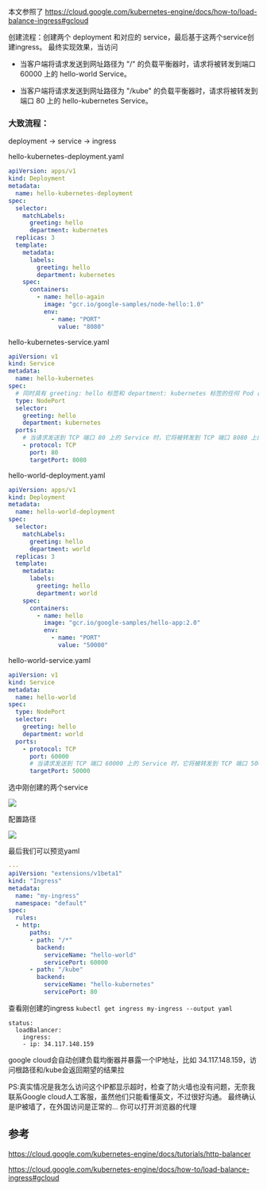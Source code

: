 本文参照了 https://cloud.google.com/kubernetes-engine/docs/how-to/load-balance-ingress#gcloud

创建流程：创建两个 deployment 和对应的 service，最后基于这两个service创建ingress。
最终实现效果，当访问

* 当客户端将请求发送到网址路径为 "/" 的负载平衡器时，请求将被转发到端口 60000 上的 hello-world Service。

* 当客户端将请求发送到网址路径为 "/kube" 的负载平衡器时，请求将被转发到端口 80 上的 hello-kubernetes Service。

### 大致流程：
deployment -> service -> ingress

hello-kubernetes-deployment.yaml

```yaml
apiVersion: apps/v1
kind: Deployment
metadata:
  name: hello-kubernetes-deployment
spec:
  selector:
    matchLabels:
      greeting: hello
      department: kubernetes
  replicas: 3
  template:
    metadata:
      labels:
        greeting: hello
        department: kubernetes
    spec:
      containers:
        - name: hello-again
          image: "gcr.io/google-samples/node-hello:1.0"
          env:
            - name: "PORT"
              value: "8080"

```

hello-kubernetes-service.yaml
```yaml
apiVersion: v1
kind: Service
metadata:
  name: hello-kubernetes
spec:
  # 同时具有 greeting: hello 标签和 department: kubernetes 标签的任何 Pod 都是 Service 的成员。
  type: NodePort
  selector:
    greeting: hello
    department: kubernetes
  ports:
    # 当请求发送到 TCP 端口 80 上的 Service 时，它将被转发到 TCP 端口 8080 上的某个成员 Pod。
    - protocol: TCP
      port: 80
      targetPort: 8080
```

hello-world-deployment.yaml

```yaml
apiVersion: apps/v1
kind: Deployment
metadata:
  name: hello-world-deployment
spec:
  selector:
    matchLabels:
      greeting: hello
      department: world
  replicas: 3
  template:
    metadata:
      labels:
        greeting: hello
        department: world
    spec:
      containers:
        - name: hello
          image: "gcr.io/google-samples/hello-app:2.0"
          env:
            - name: "PORT"
              value: "50000"
```

hello-world-service.yaml
```yaml
apiVersion: v1
kind: Service
metadata:
  name: hello-world
spec:
  type: NodePort
  selector:
    greeting: hello
    department: world
  ports:
    - protocol: TCP
      port: 60000
      # 当请求发送到 TCP 端口 60000 上的 Service 时，它将被转发到 TCP 端口 50000 上的某个成员 Pod
      targetPort: 50000
```


选中刚创建的两个service

![](https://pek3b.qingstor.com/hexo-blog/202406151016764.png)

配置路径

![](https://pek3b.qingstor.com/hexo-blog/202406151016723.png)

最后我们可以预览yaml
```yaml
---
apiVersion: "extensions/v1beta1"
kind: "Ingress"
metadata:
  name: "my-ingress"
  namespace: "default"
spec:
  rules:
  - http:
      paths:
      - path: "/*"
        backend:
          serviceName: "hello-world"
          servicePort: 60000
      - path: "/kube"
        backend:
          serviceName: "hello-kubernetes"
          servicePort: 80
```

查看刚创建的ingress
`kubectl get ingress my-ingress --output yaml`

```
status:
  loadBalancer:
    ingress:
    - ip: 34.117.148.159
```
google cloud会自动创建负载均衡器并暴露一个IP地址，比如 34.117.148.159，访问根路径和/kube会返回期望的结果拉

PS:真实情况是我怎么访问这个IP都显示超时，检查了防火墙也没有问题，无奈我联系Google cloud人工客服，虽然他们只能看懂英文，不过很好沟通。
最终确认是IP被墙了，在外国访问是正常的... 你可以打开浏览器的代理


## 参考
https://cloud.google.com/kubernetes-engine/docs/tutorials/http-balancer

https://cloud.google.com/kubernetes-engine/docs/how-to/load-balance-ingress#gcloud
